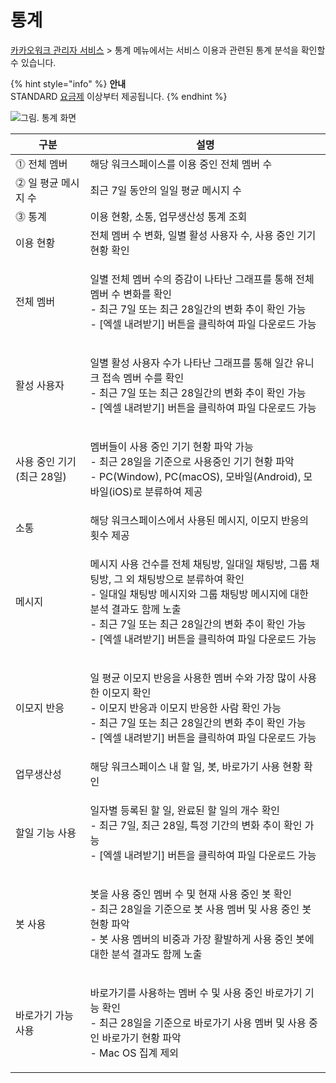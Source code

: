 # 통계

[카카오워크 관리자 서비스](https://admin.kakaowork.com/) > 통계 메뉴에서는 서비스 이용과 관련된 통계 분석을 확인할 수 있습니다.

{% hint style="info" %}
**안내**\
STANDARD [요금제](https://www.kakaowork.com/pricing) 이상부터 제공됩니다.
{% endhint %}

![그림. 통계 화면](https://s3-us-west-2.amazonaws.com/secure.notion-static.com/7e5b0f54-cb86-4263-b64d-4a885b7586b8/Untitled.png)

| 구분               | 설명                                                                                                                                                                               |
| ---------------- | -------------------------------------------------------------------------------------------------------------------------------------------------------------------------------- |
| ⓵ 전체 멤버          | 해당 워크스페이스를 이용 중인 전체 멤버 수                                                                                                                                                         |
| ⓶ 일 평균 메시지 수     | 최근 7일 동안의 일일 평균 메시지 수                                                                                                                                                            |
| ⓷ 통계             | 이용 현황, 소통, 업무생산성 통계 조회                                                                                                                                                           |
| 이용 현황            | 전체 멤버 수 변화, 일별 활성 사용자 수, 사용 중인 기기 현황 확인                                                                                                                                          |
| 전체 멤버            | <p>일별 전체 멤버 수의 증감이 나타난 그래프를 통해 전체 멤버 수 변화를 확인<br>- 최근 7일 또는 최근 28일간의 변화 추이 확인 가능<br>- [엑셀 내려받기] 버튼을 클릭하여 파일 다운로드 가능</p>                                                          |
| 활성 사용자           | <p>일별 활성 사용자 수가 나타난 그래프를 통해 일간 유니크 접속 멤버 수를 확인<br>- 최근 7일 또는 최근 28일간의 변화 추이 확인 가능<br>- [엑셀 내려받기] 버튼을 클릭하여 파일 다운로드 가능</p>                                                         |
| 사용 중인 기기(최근 28일) | <p>멤버들이 사용 중인 기기 현황 파악 가능<br>- 최근 28일을 기준으로 사용중인 기기 현황 파악<br>- PC(Window), PC(macOS), 모바일(Android), 모바일(iOS)로 분류하여 제공</p>                                                        |
| 소통               | 해당 워크스페이스에서 사용된 메시지, 이모지 반응의 횟수 제공                                                                                                                                               |
| 메시지              | <p>메시지 사용 건수를 전체 채팅방, 일대일 채팅방, 그룹 채팅방, 그 외 채팅방으로 분류하여 확인<br>- 일대일 채팅방 메시지와 그룹 채팅방 메시지에 대한 분석 결과도 함께 노출<br>- 최근 7일 또는 최근 28일간의 변화 추이 확인 가능<br>- [엑셀 내려받기] 버튼을 클릭하여 파일 다운로드 가능</p> |
| 이모지 반응           | <p>일 평균 이모지 반응을 사용한 멤버 수와 가장 많이 사용한 이모지 확인<br>- 이모지 반응과 이모지 반응한 사람 확인 가능<br>- 최근 7일 또는 최근 28일간의 변화 추이 확인 가능<br>- [엑셀 내려받기] 버튼을 클릭하여 파일 다운로드 가능</p>                               |
| 업무생산성            | 해당 워크스페이스 내 할 일, 봇, 바로가기 사용 현황 확인                                                                                                                                                |
| 할일 기능 사용         | <p>일자별 등록된 할 일, 완료된 할 일의 개수 확인<br>- 최근 7일, 최근 28일, 특정 기간의 변화 추이 확인 가능<br>- [엑셀 내려받기] 버튼을 클릭하여 파일 다운로드 가능</p>                                                                     |
| 봇 사용             | <p>봇을 사용 중인 멤버 수 및 현재 사용 중인 봇 확인<br>- 최근 28일을 기준으로 봇 사용 멤버 및 사용 중인 봇 현황 파악<br>- 봇 사용 멤버의 비중과 가장 활발하게 사용 중인 봇에 대한 분석 결과도 함께 노출</p>                                                |
| 바로가기 가능 사용       | <p>바로가기를 사용하는 멤버 수 및 사용 중인 바로가기 기능 확인<br>- 최근 28일을 기준으로 바로가기 사용 멤버 및 사용 중인 바로가기 현황 파악<br>- Mac OS 집계 제외</p>                                                                      |

